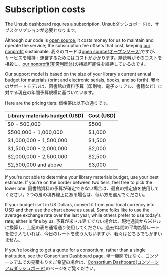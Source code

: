 # Subscription costs

The Unsub dashboard requires a subscription.
Unsubダッシュボードは、サブスクリプションが必要となります。

Although our code is [open source](https://github.com/ourresearch/get-unsub), it costs money for us to maintain and operate the service; the subscription fee offsets that cost, keeping [our nonprofit](https://ourresearch.org/) sustainable.
我々のコードは[open source(オープンソース)](https://github.com/ourresearch/get-unsub)ですが、サービスを維持・運営するためにはコストがかかります。購読料がそのコストを相殺し、[our nonprofit(非営利団体)](https://ourresearch.org/)の持続可能性を維持しているのです。

Our support model is based on the size of your library's current annual budget for materials (print and electronic serials, books, and so forth).
我々のサポートモデルは、図書館の資料予算（印刷物、電子シリアル、書籍など）に対する現在の年間予算規模に基づいています。

Here are the pricing tiers:
価格帯は以下の通りです。


| **Library materials budget** (USD) | **Cost** (USD) |
| ---------------------------------- | -------------- |
| $0 - 500,000                       | $500           |
| $500,000 - 1,000,000               | $1,000         |
| $1,000,000 - 1,500,000             | $1,500         |
| $1,500,000 - 2,000,000             | $2,000         |
| $2,000,000 - 2,500,000             | $2,500         |
| $2,500,000 and above               | $3,000         |



If you're not able to determine your library materials budget, use your best estimate. If you're on the border between two tiers, feel free to pick the lower one.
図書館資料の予算が確定できない場合は、最良の推定値を使用してください。2つの層の境界線上にある場合は、低い方を選んでください。

If your budget isn't in US Dollars, convert it from your local currency into USD and then use the chart above as usual. Some folks like to use the average exchange rate over the last year, while others prefer to use today's rate; either is fine by us.
予算が米ドル建てでない場合は、現地通貨から米ドルに換算し、上記の表を通常通り使用してください。過去1年間の平均為替レートを使う人もいれば、今日のレートを使う人もいますが、我々はどちらでもかまいません。

If you're looking to get a quote for a consortium, rather than a single institution, see the [Consortium Dashboard](pricing/consortium-dashboard.md) page.
単一機関ではなく、コンソーシアムでの見積もりをご希望の場合は、[Consortium Dashboard(コンソーシアムダッシュボード)](pricing/consortium-dashboard.md)のページをご覧ください。
